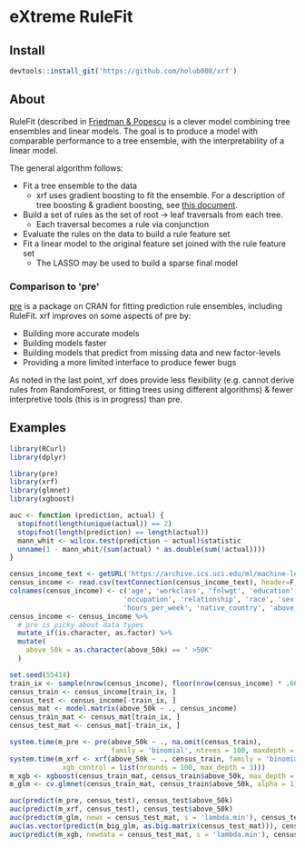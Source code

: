 # eXtreme RuleFit

## Install
```R
devtools::install_git('https://github.com/holub008/xrf')
```

## About
RuleFit (described in [Friedman & Popescu](http://statweb.stanford.edu/~jhf/ftp/RuleFit.pdf) is a clever model combining tree ensembles and linear models. The goal is to produce a model with comparable performance to a tree ensemble, with the interpretability of a linear model.

The general algorithm follows:

* Fit a tree ensemble to the data
    * xrf uses gradient boosting to fit the ensemble. For a description of tree boosting & gradient boosting, see [this document](https://github.com/holub008/snippets/blob/master/tree_learning/tree_learning_overview.pdf).
* Build a set of rules as the set of root -> leaf traversals from each tree.
    * Each traversal becomes a rule via conjunction
* Evaluate the rules on the data to build a rule feature set
* Fit a linear model to the original feature set joined with the rule feature set
    * The LASSO may be used to build a sparse final model

### Comparison to 'pre'
[pre](https://cran.r-project.org/web/packages/pre/index.html) is a package on CRAN for fitting prediction rule ensembles, including RuleFit. xrf improves on some aspects of pre by:
* Building more accurate models
* Building models faster
* Building models that predict from missing data and new factor-levels
* Providing a more limited interface to produce fewer bugs

As noted in the last point, xrf does provide less flexibility (e.g. cannot derive rules from RandomForest, or fitting trees using different algorithms) & fewer interpretive tools (this is in progress) than pre.
## Examples

```R
library(RCurl)
library(dplyr)

library(pre)
library(xrf)
library(glmnet)
library(xgboost)

auc <- function (prediction, actual) {
  stopifnot(length(unique(actual)) == 2)
  stopifnot(length(prediction) == length(actual))
  mann_whit <- wilcox.test(prediction ~ actual)$statistic
  unname(1 - mann_whit/(sum(actual) * as.double(sum(!actual))))
}

census_income_text <- getURL('https://archive.ics.uci.edu/ml/machine-learning-databases/adult/adult.data')
census_income <- read.csv(textConnection(census_income_text), header=F, stringsAsFactors = F)
colnames(census_income) <- c('age', 'workclass', 'fnlwgt', 'education', 'education_num', 'marital_status',
                            'occupation', 'relationship', 'race', 'sex', 'capital_gain', 'capital_loss',
                            'hours_per_week', 'native_country', 'above_50k')
census_income <- census_income %>%
  # pre is picky about data types 
  mutate_if(is.character, as.factor) %>%
  mutate(
    above_50k = as.character(above_50k) == ' >50K'
  )

set.seed(55414)
train_ix <- sample(nrow(census_income), floor(nrow(census_income) * .66))
census_train <- census_income[train_ix, ]
census_test <- census_income[-train_ix, ]
census_mat <- model.matrix(above_50k ~ ., census_income)
census_train_mat <- census_mat[train_ix, ]
census_test_mat <- census_mat[-train_ix, ]

system.time(m_pre <- pre(above_50k ~ ., na.omit(census_train), 
                         family = 'binomial', ntrees = 100, maxdepth = 3, tree.unbiased = TRUE))
system.time(m_xrf <- xrf(above_50k ~ ., census_train, family = 'binomial', 
             xgb_control = list(nrounds = 100, max_depth = 3)))
m_xgb <- xgboost(census_train_mat, census_train$above_50k, max_depth = 3, nrounds = 100)
m_glm <- cv.glmnet(census_train_mat, census_train$above_50k, alpha = 1)

auc(predict(m_pre, census_test), census_test$above_50k)
auc(predict(m_xrf, census_test), census_test$above_50k)
auc(predict(m_glm, newx = census_test_mat, s = 'lambda.min'), census_test$above_50k)
auc(as.vector(predict(m_big_glm, as.big.matrix(census_test_mat))), census_test$above_50k)
auc(predict(m_xgb, newdata = census_test_mat, s = 'lambda.min'), census_test$above_50k)

```
